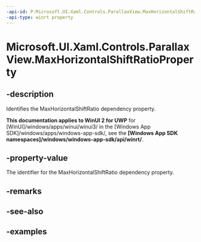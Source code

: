 ```yaml
---
-api-id: P:Microsoft.UI.Xaml.Controls.ParallaxView.MaxHorizontalShiftRatioProperty
-api-type: winrt property
---
```

<!-- Property syntax.
public DependencyProperty MaxHorizontalShiftRatioProperty { get; }
-->

# Microsoft.UI.Xaml.Controls.ParallaxView.MaxHorizontalShiftRatioProperty


## -description

Identifies the MaxHorizontalShiftRatio dependency property.


**This documentation applies to WinUI 2 for UWP** for [WinUI]/windows/apps/winui/winui3/ in the [Windows App SDK]/windows/apps/windows-app-sdk/, see the **[Windows App SDK namespaces]/windows/windows-app-sdk/api/winrt/**.

## -property-value

The identifier for the MaxHorizontalShiftRatio dependency property.


## -remarks


## -see-also


## -examples



